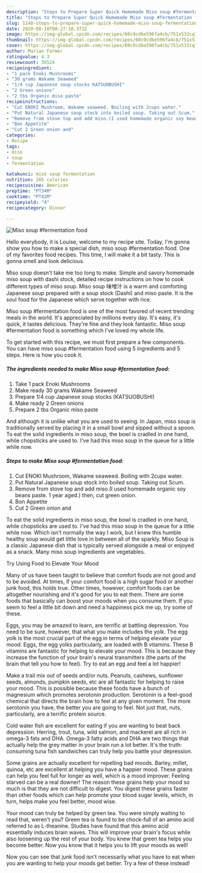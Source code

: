 ```yaml
---
description: "Steps to Prepare Super Quick Homemade Miso soup #fermentation food"
title: "Steps to Prepare Super Quick Homemade Miso soup #fermentation food"
slug: 1148-steps-to-prepare-super-quick-homemade-miso-soup-fermentation-food
date: 2020-08-10T00:27:18.371Z
image: https://img-global.cpcdn.com/recipes/60c9cdbe596fa4cb/751x532cq70/miso-soup-fermentation-food-recipe-main-photo.jpg
thumbnail: https://img-global.cpcdn.com/recipes/60c9cdbe596fa4cb/751x532cq70/miso-soup-fermentation-food-recipe-main-photo.jpg
cover: https://img-global.cpcdn.com/recipes/60c9cdbe596fa4cb/751x532cq70/miso-soup-fermentation-food-recipe-main-photo.jpg
author: Marian Farmer
ratingvalue: 4.3
reviewcount: 36524
recipeingredient:
- "1 pack Enoki Mushrooms"
- "30 grams Wakame Seaweed"
- "1/4 cup Japanese soup stocks KATSUOBUSHI"
- "2 Green onions"
- "2 tbs Organic miso paste"
recipeinstructions:
- "Cut ENOKI Mushroom, Wakame seaweed. Boiling with 2cups water."
- "Put Natural Japanese soup stock into boiled soup. Taking out Scum."
- "Remove from stove top and add miso.(I used homemade organic soy beans paste. 1 year aged.) then, cut green onion."
- "Bon Appetite"
- "Cut 2 Green onion and"
categories:
- Recipe
tags:
- miso
- soup
- fermentation

katakunci: miso soup fermentation 
nutrition: 265 calories
recipecuisine: American
preptime: "PT34M"
cooktime: "PT42M"
recipeyield: "4"
recipecategory: Dinner

---
```



![Miso soup #fermentation food](https://img-global.cpcdn.com/recipes/60c9cdbe596fa4cb/751x532cq70/miso-soup-fermentation-food-recipe-main-photo.jpg)

Hello everybody, it is Louise, welcome to my recipe site. Today, I'm gonna show you how to make a special dish, miso soup #fermentation food. One of my favorites food recipes. This time, I will make it a bit tasty. This is gonna smell and look delicious.

Miso soup doesn&#39;t take me too long to make. Simple and savory homemade miso soup with dashi stock, detailed recipe instructions on how to cook different types of miso soup. Miso soup 味噌汁 is a warm and comforting Japanese soup prepared with a soup stock (Dashi) and miso paste. It is the soul food for the Japanese which serve together with rice.

Miso soup #fermentation food is one of the most favored of recent trending meals in the world. It's appreciated by millions every day. It's easy, it's quick, it tastes delicious. They're fine and they look fantastic. Miso soup #fermentation food is something which I've loved my whole life.


To get started with this recipe, we must first prepare a few components. You can have miso soup #fermentation food using 5 ingredients and 5 steps. Here is how you cook it.

<!--inarticleads1-->

##### The ingredients needed to make Miso soup #fermentation food:

1. Take 1 pack Enoki Mushrooms
1. Make ready 30 grams Wakame Seaweed
1. Prepare 1/4 cup Japanese soup stocks (KATSUOBUSHI)
1. Make ready 2 Green onions
1. Prepare 2 tbs Organic miso paste


And although it is unlike what you are used to seeing. In Japan, miso soup is traditionally served by placing it in a small bowl and sipped without a spoon. To eat the solid ingredients in miso soup, the bowl is cradled in one hand, while chopsticks are used to. I&#39;ve had this miso soup in the queue for a little while now. 

<!--inarticleads2-->

##### Steps to make Miso soup #fermentation food:

1. Cut ENOKI Mushroom, Wakame seaweed. Boiling with 2cups water.
1. Put Natural Japanese soup stock into boiled soup. Taking out Scum.
1. Remove from stove top and add miso.(I used homemade organic soy beans paste. 1 year aged.) then, cut green onion.
1. Bon Appetite
1. Cut 2 Green onion and


To eat the solid ingredients in miso soup, the bowl is cradled in one hand, while chopsticks are used to. I&#39;ve had this miso soup in the queue for a little while now. Which isn&#39;t normally the way I work, but I knew this humble healthy soup would get little love in between all of the sparkly. Miso Soup is a classic Japanese dish that is typically served alongside a meal or enjoyed as a snack. Many miso soup ingredients are vegetables. 

Try Using Food to Elevate Your Mood


Many of us have been taught to believe that comfort foods are not good and to be avoided. At times, if your comfort food is a high sugar food or another junk food, this holds true. Other times, however, comfort foods can be altogether nourishing and it's good for you to eat them. There are some foods that basically can boost your moods when you consume them. If you seem to feel a little bit down and need a happiness pick me up, try some of these.

Eggs, you may be amazed to learn, are terrific at battling depression. You need to be sure, however, that what you make includes the yolk. The egg yolk is the most crucial part of the egg in terms of helping elevate your mood. Eggs, the egg yolks particularly, are loaded with B vitamins. These B vitamins are fantastic for helping to elevate your mood. This is because they increase the function of your brain's neural transmitters (the parts of the brain that tell you how to feel). Try to eat an egg and feel a lot happier!

Make a trail mix out of seeds and/or nuts. Peanuts, cashews, sunflower seeds, almonds, pumpkin seeds, etc are all fantastic for helping to raise your mood. This is possible because these foods have a bunch of magnesium which promotes serotonin production. Serotonin is a feel-good chemical that directs the brain how to feel at any given moment. The more serotonin you have, the better you are going to feel. Not just that, nuts, particularly, are a terrific protein source.

Cold water fish are excellent for eating if you are wanting to beat back depression. Herring, trout, tuna, wild salmon, and mackerel are all rich in omega-3 fats and DHA. Omega-3 fatty acids and DHA are two things that actually help the grey matter in your brain run a lot better. It's the truth: consuming tuna fish sandwiches can truly help you battle your depression. 

Some grains are actually excellent for repelling bad moods. Barley, millet, quinoa, etc are excellent at helping you have a happier mood. These grains can help you feel full for longer as well, which is a mood improver. Feeling starved can be a real downer! The reason these grains help your mood so much is that they are not difficult to digest. You digest these grains faster than other foods which can help promote your blood sugar levels, which, in turn, helps make you feel better, mood wise.

Your mood can truly be helped by green tea. You were simply waiting to read that, weren't you? Green tea is found to be chock-full of an amino acid referred to as L-theanine. Studies have found that this amino acid essentially induces brain waves. This will improve your brain's focus while also loosening up the rest of your body. You knew that green tea helps you become better. Now you know that it helps you to lift your moods as well!

Now you can see that junk food isn't necessarily what you have to eat when you are wanting to help your moods get better. Try a few of these instead!

